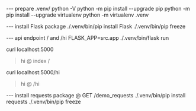 --- prepare .venv/
python -V
python -m pip install --upgrade pip
python -m pip install --upgrade virtualenv
python -m virtualenv .venv

--- install Flask package
./.venv/bin/pip install Flask
./.venv/bin/pip freeze


--- api endpoint / and /hi
FLASK_APP=src.app  ./.venv/bin/flask run

curl localhost:5000
> hi @ index /

curl localhost:5000/hi
> hi @ /hi


--- install requests package @ GET /demo_requests
./.venv/bin/pip install requests
./.venv/bin/pip freeze
